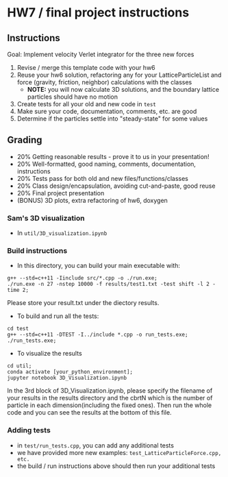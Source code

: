 # HW7 / final project instructions

## Instructions
Goal: Implement velocity Verlet integrator for the three new forces
1. Revise / merge this template code with your hw6
2. Reuse your hw6 solution, refactoring any for your LatticeParticleList
   and force (gravity, friction, neighbor) calculations with the classes
   - **NOTE:** you will now calculate 3D solutions, and the boundary
     lattice particles should have no motion
3. Create tests for all your old and new code in `test`
4. Make sure your code, documentation, comments, etc. are good
5. Determine if the particles settle into "steady-state" for some values

## Grading
- 20% Getting reasonable results - prove it to us in your presentation!
- 20% Well-formatted, good naming, comments, documentation, instructions
- 20% Tests pass for both old and new files/functions/classes
- 20% Class design/encapsulation, avoiding cut-and-paste, good reuse
- 20% Final project presentation 
- (BONUS) 3D plots, extra refactoring of hw6, doxygen

### Sam's 3D visualization
- In `util/3D_visualization.ipynb`

### Build instructions
- In this directory, you can build your main executable with:
```
g++ --std=c++11 -Iinclude src/*.cpp -o ./run.exe; 
./run.exe -n 27 -nstep 10000 -f results/test1.txt -test shift -l 2 -time 2;
```
Please store your result.txt under the diectory results.

- To build and run all the tests:
```
cd test
g++ --std=c++11 -DTEST -I../include *.cpp -o run_tests.exe; 
./run_tests.exe;
```
- To visualize the results
```
cd util;
conda activate [your_python_environment];
jupyter notebook 3D_Visualization.ipynb
```
In the 3rd block of 3D_Visualization.ipynb, please specify the filename of your results in the results directory and the cbrtN which is the number of particle in each dimension(including the fixed ones).
Then run the whole code and you can see the results at the bottom of this file.

### Adding tests
* in `test/run_tests.cpp`, you can add any additional tests
* we have provided more new examples:
  `test_LatticeParticleForce.cpp, etc.`
* the build / run instructions above should then run your additional tests


